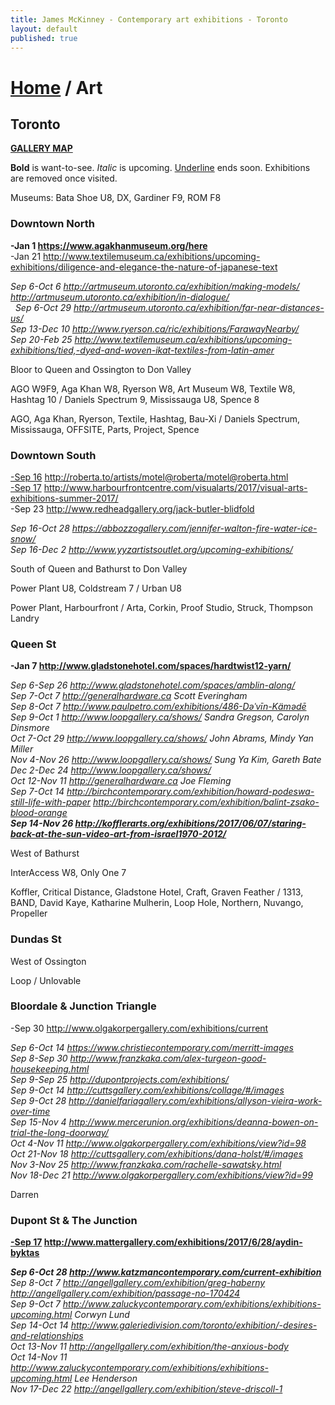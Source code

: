 ```yaml
---
title: James McKinney - Contemporary art exhibitions - Toronto
layout: default
published: true
---
```


# [Home](/) / Art

## Toronto

**[GALLERY MAP](https://www.google.com/maps/d/u/0/edit?mid=1sMiga7vQsqWdqEVQCqHsxjX2jeU)**

<span class="glyphicon glyphicon-info-sign" aria-hidden="true"></span> <strong>Bold</strong> is want-to-see. <em>Italic</em> is upcoming. <u>Underline</u> ends soon. Exhibitions are removed once visited.

<span class="glyphicon glyphicon-calendar" aria-hidden="true"></span> <span class="glyphicon glyphicon-time" aria-hidden="true"></span> Museums: Bata Shoe U8, DX, Gardiner F9, ROM F8

### Downtown North

**-Jan 1 <https://www.agakhanmuseum.org/here>**  
-Jan 21 <http://www.textilemuseum.ca/exhibitions/upcoming-exhibitions/diligence-and-elegance-the-nature-of-japanese-text>  

_Sep 6-Oct 6 <http://artmuseum.utoronto.ca/exhibition/making-models/> <http://artmuseum.utoronto.ca/exhibition/in-dialogue/>_  
  _Sep 6-Oct 29 <http://artmuseum.utoronto.ca/exhibition/far-near-distances-us/>_  
_Sep 13-Dec 10 <http://www.ryerson.ca/ric/exhibitions/FarawayNearby/>_  
_Sep 20-Feb 25 <http://www.textilemuseum.ca/exhibitions/upcoming-exhibitions/tied,-dyed-and-woven-ikat-textiles-from-latin-amer>_  

<span class="glyphicon glyphicon-info-sign" aria-hidden="true"></span> Bloor to Queen and Ossington to Don Valley

<span class="glyphicon glyphicon-time" aria-hidden="true"></span> AGO W9F9, Aga Khan W8, Ryerson W8, Art Museum W8, Textile W8, Hashtag 10 / Daniels Spectrum 9, Mississauga U8, Spence 8

<span class="glyphicon glyphicon-calendar" aria-hidden="true"></span> AGO, Aga Khan, Ryerson, Textile, Hashtag, Bau-Xi / Daniels Spectrum, Mississauga, OFFSITE, Parts, Project, Spence

### Downtown South

<u>-Sep 16</u> <http://roberta.to/artists/motel@roberta/motel@roberta.html>  
<u>-Sep 17</u> <http://www.harbourfrontcentre.com/visualarts/2017/visual-arts-exhibitions-summer-2017/>  
-Sep 23 <http://www.redheadgallery.org/jack-butler-blidfold>  

_Sep 16-Oct 28 <https://abbozzogallery.com/jennifer-walton-fire-water-ice-snow/>_  
_Sep 16-Dec 2 <http://www.yyzartistsoutlet.org/upcoming-exhibitions/>_  

<span class="glyphicon glyphicon-info-sign" aria-hidden="true"></span> South of Queen and Bathurst to Don Valley

<span class="glyphicon glyphicon-time" aria-hidden="true"></span> Power Plant U8, Coldstream 7 / Urban U8

<span class="glyphicon glyphicon-calendar" aria-hidden="true"></span> Power Plant, Harbourfront / Arta, Corkin, Proof Studio, Struck, Thompson Landry

### Queen St

**-Jan 7 <http://www.gladstonehotel.com/spaces/hardtwist12-yarn/>**  

_Sep 6-Sep 26 <http://www.gladstonehotel.com/spaces/amblin-along/>_  
_Sep 7-Oct 7 <http://generalhardware.ca> Scott Everingham_  
_Sep 8-Oct 7 <http://www.paulpetro.com/exhibitions/486-Dəˈvīn-Kämədē>_  
_Sep 9-Oct 1 <http://www.loopgallery.ca/shows/> Sandra Gregson, Carolyn Dinsmore_  
_Oct 7-Oct 29 <http://www.loopgallery.ca/shows/> John Abrams, Mindy Yan Miller_  
_Nov 4-Nov 26 <http://www.loopgallery.ca/shows/> Sung Ya Kim, Gareth Bate_  
_Dec 2-Dec 24 <http://www.loopgallery.ca/shows/>_  
_Oct 12-Nov 11 <http://generalhardware.ca> Joe Fleming_  
_Sep 7-Oct 14 <http://birchcontemporary.com/exhibition/howard-podeswa-still-life-with-paper> <http://birchcontemporary.com/exhibition/balint-zsako-blood-orange>_  
_**Sep 14-Nov 26 <http://kofflerarts.org/exhibitions/2017/06/07/staring-back-at-the-sun-video-art-from-israel1970-2012/>**_  

<span class="glyphicon glyphicon-info-sign" aria-hidden="true"></span> West of Bathurst

<span class="glyphicon glyphicon-time" aria-hidden="true"></span> InterAccess W8, Only One 7

<span class="glyphicon glyphicon-calendar" aria-hidden="true"></span> Koffler, Critical Distance, Gladstone Hotel, Craft, Graven Feather / 1313, BAND, David Kaye, Katharine Mulherin, Loop Hole, Northern, Nuvango, Propeller

### Dundas St

<span class="glyphicon glyphicon-info-sign" aria-hidden="true"></span> West of Ossington

<span class="glyphicon glyphicon-calendar" aria-hidden="true"></span> Loop / Unlovable

### Bloordale & Junction Triangle

-Sep 30 <http://www.olgakorpergallery.com/exhibitions/current>  

_Sep 6-Oct 14 <https://www.christiecontemporary.com/merritt-images>_  
_Sep 8-Sep 30 <http://www.franzkaka.com/alex-turgeon-good-housekeeping.html>_  
_Sep 9-Sep 25 <http://dupontprojects.com/exhibitions/>_  
_Sep 9-Oct 14 <http://cuttsgallery.com/exhibitions/collage/#/images>_  
_Sep 9-Oct 28 <http://danielfariagallery.com/exhibitions/allyson-vieira-work-over-time>_  
_Sep 15-Nov 4 <http://www.mercerunion.org/exhibitions/deanna-bowen-on-trial-the-long-doorway/>_  
_Oct 4-Nov 11 <http://www.olgakorpergallery.com/exhibitions/view?id=98>_  
_Oct 21-Nov 18 <http://cuttsgallery.com/exhibitions/dana-holst/#/images>_  
_Nov 3-Nov 25 <http://www.franzkaka.com/rachelle-sawatsky.html>_  
_Nov 18-Dec 21 <http://www.olgakorpergallery.com/exhibitions/view?id=99>_  

<span class="glyphicon glyphicon-calendar" aria-hidden="true"></span> Darren

### Dupont St & The Junction

**<u>-Sep 17</u> <http://www.mattergallery.com/exhibitions/2017/6/28/aydin-byktas>**  

_**Sep 6-Oct 28 <http://www.katzmancontemporary.com/current-exhibition>**_  
_Sep 8-Oct 7 <http://angellgallery.com/exhibition/greg-haberny> <http://angellgallery.com/exhibition/passage-no-170424>_  
_Sep 9-Oct 7 <http://www.zaluckycontemporary.com/exhibitions/exhibitions-upcoming.html> Corwyn Lund_  
_Sep 14-Oct 14 <http://www.galeriedivision.com/toronto/exhibition/-desires-and-relationships>_  
_Oct 13-Nov 11 <http://angellgallery.com/exhibition/the-anxious-body>_  
_Oct 14-Nov 11 <http://www.zaluckycontemporary.com/exhibitions/exhibitions-upcoming.html> Lee Henderson_  
_Nov 17-Dec 22 <http://angellgallery.com/exhibition/steve-driscoll-1>_  
